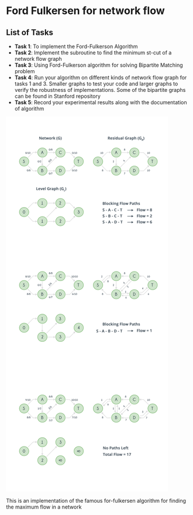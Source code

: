 # Ford Fulkersen for network flow

## List of Tasks
* __Task 1__: To implement the Ford-Fulkerson Algorithm
* __Task 2__: Implement the subroutine to find the minimum st-cut of a network flow graph
* __Task 3__: Using Ford-Fulkerson algorithm for solving Bipartite Matching problem
* __Task 4__: Run your algorithm on different kinds of network flow graph for tasks 1 and 3. Smaller graphs to
test your code and larger graphs to verify the robustness of implementations. Some of the bipartite graphs
can be found in Stanford repository
* __Task 5__: Record your experimental results along with the documentation of algorithm


![Flow Chart of Ford Fulkesen](/img/ex1.png)

This is an implementation of the famous for-fulkersen algorithm for finding the maximum flow in a network

